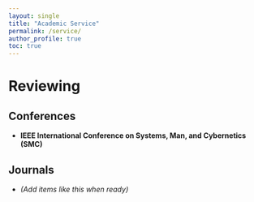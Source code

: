 ```yaml
---
layout: single
title: "Academic Service"
permalink: /service/
author_profile: true
toc: true
---
```


# Reviewing

## Conferences
- **IEEE International Conference on Systems, Man, and Cybernetics (SMC)**

## Journals
- *(Add items like this when ready)*
  <!-- Example format:
  - **IEEE Journal of Oceanic Engineering**, *Reviewer*, **2024–present**
  -->
